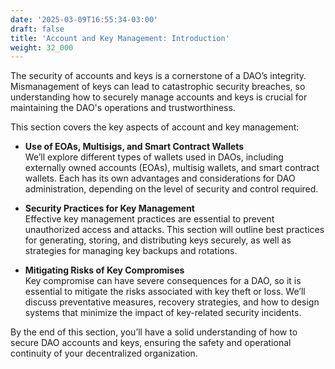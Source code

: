 ```yaml
---
date: '2025-03-09T16:55:34-03:00'
draft: false
title: 'Account and Key Management: Introduction'
weight: 32_000
---
```


The security of accounts and keys is a cornerstone of a DAO’s integrity. Mismanagement of keys can lead to catastrophic security breaches, so understanding how to securely manage accounts and keys is crucial for maintaining the DAO's operations and trustworthiness.

This section covers the key aspects of account and key management:

- **Use of EOAs, Multisigs, and Smart Contract Wallets**  
  We’ll explore different types of wallets used in DAOs, including externally owned accounts (EOAs), multisig wallets, and smart contract wallets. Each has its own advantages and considerations for DAO administration, depending on the level of security and control required.

- **Security Practices for Key Management**  
  Effective key management practices are essential to prevent unauthorized access and attacks. This section will outline best practices for generating, storing, and distributing keys securely, as well as strategies for managing key backups and rotations.

- **Mitigating Risks of Key Compromises**  
  Key compromise can have severe consequences for a DAO, so it is essential to mitigate the risks associated with key theft or loss. We’ll discuss preventative measures, recovery strategies, and how to design systems that minimize the impact of key-related security incidents.

By the end of this section, you’ll have a solid understanding of how to secure DAO accounts and keys, ensuring the safety and operational continuity of your decentralized organization.

